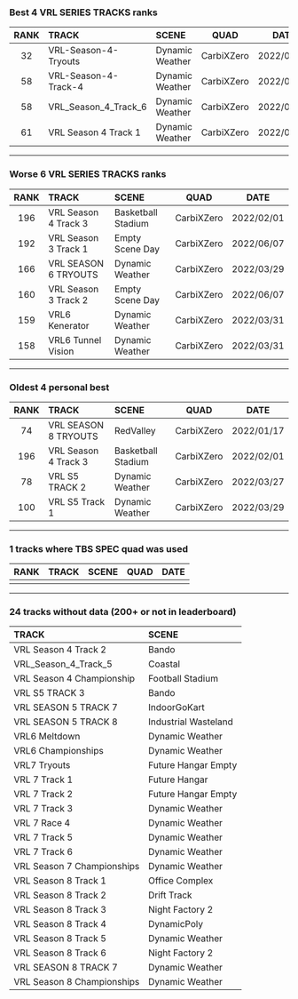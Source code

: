 ### Best 4 VRL SERIES TRACKS ranks
|RANK|TRACK|SCENE|QUAD|DATE|
|:---:|:---|:---|:---:|:---:|
|32|VRL-Season-4-Tryouts|Dynamic Weather|CarbiXZero|2022/03/30|
|58|VRL-Season-4-Track-4|Dynamic Weather|CarbiXZero|2022/03/30|
|58|VRL_Season_4_Track_6|Dynamic Weather|CarbiXZero|2022/03/31|
|61|VRL Season 4 Track 1|Dynamic Weather|CarbiXZero|2022/03/30|
---
### Worse 6 VRL SERIES TRACKS ranks
|RANK|TRACK|SCENE|QUAD|DATE|
|:---:|:---|:---|:---:|:---:|
|196|VRL Season 4 Track 3|Basketball Stadium|CarbiXZero|2022/02/01|
|192|VRL Season 3 Track 1|Empty Scene Day|CarbiXZero|2022/06/07|
|166|VRL SEASON 6 TRYOUTS|Dynamic Weather|CarbiXZero|2022/03/29|
|160|VRL Season 3 Track 2|Empty Scene Day|CarbiXZero|2022/06/07|
|159|VRL6 Kenerator|Dynamic Weather|CarbiXZero|2022/03/31|
|158|VRL6 Tunnel Vision|Dynamic Weather|CarbiXZero|2022/03/31|
---
### Oldest 4 personal best
|RANK|TRACK|SCENE|QUAD|DATE|
|:---:|:---|:---|:---:|:---:|
|74|VRL SEASON 8 TRYOUTS|RedValley|CarbiXZero|2022/01/17|
|196|VRL Season 4 Track 3|Basketball Stadium|CarbiXZero|2022/02/01|
|78|VRL S5 TRACK 2|Dynamic Weather|CarbiXZero|2022/03/27|
|100|VRL S5 Track 1|Dynamic Weather|CarbiXZero|2022/03/29|
---
### 1 tracks where TBS SPEC quad was used
|RANK|TRACK|SCENE|QUAD|DATE|
|:---:|:---|:---|:---:|:---:|
||||||
---
### 24 tracks without data (200+ or not in leaderboard)
|TRACK|SCENE|
|:---|:---|
|VRL Season 4 Track 2|Bando|
|VRL_Season_4_Track_5|Coastal|
|VRL Season 4 Championship|Football Stadium|
|VRL S5 TRACK 3|Bando|
|VRL SEASON 5 TRACK 7|IndoorGoKart|
|VRL SEASON 5 TRACK 8|Industrial Wasteland|
|VRL6 Meltdown|Dynamic Weather|
|VRL6 Championships|Dynamic Weather|
|VRL7 Tryouts|Future Hangar Empty|
|VRL 7 Track 1|Future Hangar|
|VRL 7 Track 2|Future Hangar Empty|
|VRL 7 Track 3|Dynamic Weather|
|VRL 7 Race 4|Dynamic Weather|
|VRL 7 Track 5|Dynamic Weather|
|VRL 7 Track 6|Dynamic Weather|
|VRL Season 7 Championships|Dynamic Weather|
|VRL Season 8 Track 1|Office Complex|
|VRL Season 8 Track 2|Drift Track|
|VRL Season 8 Track 3|Night Factory 2|
|VRL Season 8 Track 4|DynamicPoly|
|VRL Season 8 Track 5|Dynamic Weather|
|VRL Season 8 Track 6|Night Factory 2|
|VRL SEASON 8 TRACK 7|Dynamic Weather|
|VRL Season 8 Championships|Dynamic Weather|
